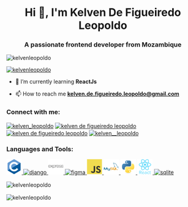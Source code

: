 <h1 align="center">Hi 👋, I'm Kelven De Figueiredo Leopoldo</h1>
<h3 align="center">A passionate frontend developer from Mozambique</h3>

<p align="left"> <img src="https://komarev.com/ghpvc/?username=kelvenleopoldo&label=Profile%20views&color=0e75b6&style=flat" alt="kelvenleopoldo" /> </p>

<p align="left"> <a href="https://github.com/ryo-ma/github-profile-trophy"><img src="https://github-profile-trophy.vercel.app/?username=kelvenleopoldo" alt="kelvenleopoldo" /></a> </p>

- 🌱 I’m currently learning **ReactJs**

- 📫 How to reach me **kelven.de.figueiredo.leopoldo@gmail.com**

<h3 align="left">Connect with me:</h3>
<p align="left">
<a href="https://twitter.com/kelven_leopoldo" target="blank"><img align="center" src="https://raw.githubusercontent.com/rahuldkjain/github-profile-readme-generator/master/src/images/icons/Social/twitter.svg" alt="kelven_leopoldo" height="30" width="40" /></a>
<a href="https://linkedin.com/in/kelven de figueiredo leopoldo" target="blank"><img align="center" src="https://raw.githubusercontent.com/rahuldkjain/github-profile-readme-generator/master/src/images/icons/Social/linked-in-alt.svg" alt="kelven de figueiredo leopoldo" height="30" width="40" /></a>
<a href="https://fb.com/kelven de figueiredo leopoldo" target="blank"><img align="center" src="https://raw.githubusercontent.com/rahuldkjain/github-profile-readme-generator/master/src/images/icons/Social/facebook.svg" alt="kelven de figueiredo leopoldo" height="30" width="40" /></a>
<a href="https://instagram.com/kelven__leopoldo" target="blank"><img align="center" src="https://raw.githubusercontent.com/rahuldkjain/github-profile-readme-generator/master/src/images/icons/Social/instagram.svg" alt="kelven__leopoldo" height="30" width="40" /></a>
</p>

<h3 align="left">Languages and Tools:</h3>
<p align="left"> <a href="https://www.cprogramming.com/" target="_blank" rel="noreferrer"> <img src="https://raw.githubusercontent.com/devicons/devicon/master/icons/c/c-original.svg" alt="c" width="40" height="40"/> </a> <a href="https://www.djangoproject.com/" target="_blank" rel="noreferrer"> <img src="https://cdn.worldvectorlogo.com/logos/django.svg" alt="django" width="40" height="40"/> </a> <a href="https://expressjs.com" target="_blank" rel="noreferrer"> <img src="https://raw.githubusercontent.com/devicons/devicon/master/icons/express/express-original-wordmark.svg" alt="express" width="40" height="40"/> </a> <a href="https://www.figma.com/" target="_blank" rel="noreferrer"> <img src="https://www.vectorlogo.zone/logos/figma/figma-icon.svg" alt="figma" width="40" height="40"/> </a> <a href="https://developer.mozilla.org/en-US/docs/Web/JavaScript" target="_blank" rel="noreferrer"> <img src="https://raw.githubusercontent.com/devicons/devicon/master/icons/javascript/javascript-original.svg" alt="javascript" width="40" height="40"/> </a> <a href="https://www.mysql.com/" target="_blank" rel="noreferrer"> <img src="https://raw.githubusercontent.com/devicons/devicon/master/icons/mysql/mysql-original-wordmark.svg" alt="mysql" width="40" height="40"/> </a> <a href="https://www.python.org" target="_blank" rel="noreferrer"> <img src="https://raw.githubusercontent.com/devicons/devicon/master/icons/python/python-original.svg" alt="python" width="40" height="40"/> </a> <a href="https://reactjs.org/" target="_blank" rel="noreferrer"> <img src="https://raw.githubusercontent.com/devicons/devicon/master/icons/react/react-original-wordmark.svg" alt="react" width="40" height="40"/> </a> <a href="https://www.sqlite.org/" target="_blank" rel="noreferrer"> <img src="https://www.vectorlogo.zone/logos/sqlite/sqlite-icon.svg" alt="sqlite" width="40" height="40"/> </a> </p>

<p><img align="center" src="https://github-readme-stats.vercel.app/api/top-langs?username=kelvenleopoldo&show_icons=true&locale=en&layout=compact" alt="kelvenleopoldo" /></p>

<p><img align="center" src="https://github-readme-streak-stats.herokuapp.com/?user=kelvenleopoldo&" alt="kelvenleopoldo" /></p>

